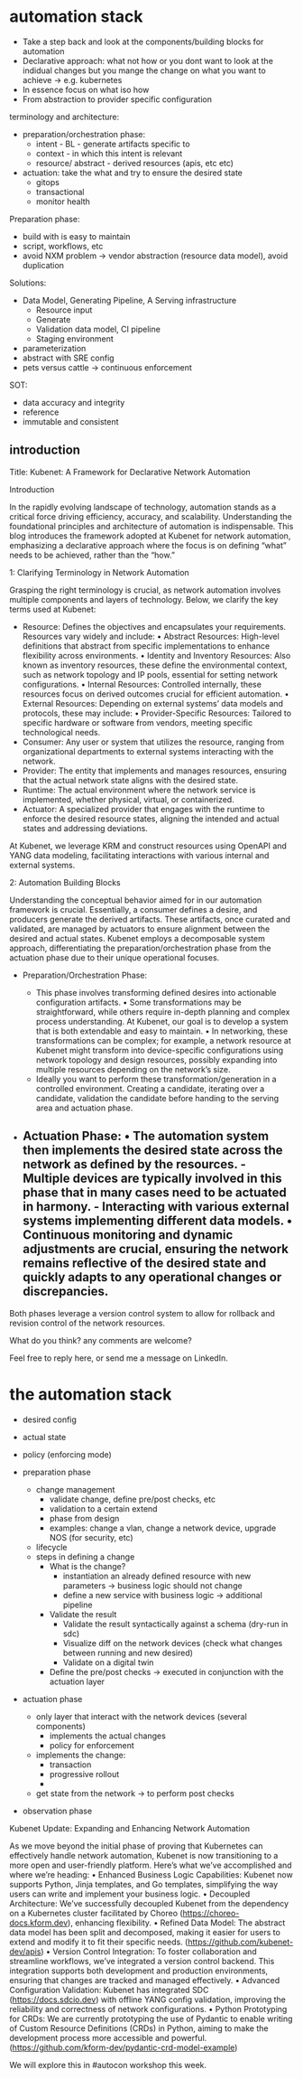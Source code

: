 # automation stack

- Take a step back and look at the components/building blocks for automation
- Declarative approach: what not how or you dont want to look at the indidual changes but you mange the change on what you want to achieve
    -> e.g. kubernetes 
- In essence focus on what iso how
- From abstraction to provider specific configuration

terminology and architecture:
- preparation/orchestration phase:
    - intent - BL - generate artifacts specific to 
    - context - in which this intent is relevant
    - resource/ abstract - derived resources (apis, etc etc)
- actuation: take the what and try to ensure the desired state
    - gitops
    - transactional
    - monitor health


Preparation phase:
- build with is easy to maintain
- script, workflows, etc
- avoid NXM problem -> vendor abstraction (resource data model), avoid duplication


Solutions:
- Data Model, Generating Pipeline, A Serving infrastructure
    - Resource input
    - Generate
    - Validation data model, CI pipeline
    - Staging environment
- parameterization
- abstract with SRE config
- pets versus cattle -> continuous enforcement

SOT:
- data accuracy and integrity
- reference
- immutable and consistent

## introduction

Title: Kubenet: A Framework for Declarative Network Automation

Introduction

In the rapidly evolving landscape of technology, automation stands as a critical force driving efficiency, accuracy, and scalability. Understanding the foundational principles and architecture of automation is indispensable. This blog introduces the framework adopted at Kubenet for network automation, emphasizing a declarative approach where the focus is on defining “what” needs to be achieved, rather than the “how.”

1: Clarifying Terminology in Network Automation

Grasping the right terminology is crucial, as network automation involves multiple components and layers of technology. Below, we clarify the key terms used at Kubenet:

- Resource: Defines the objectives and encapsulates your requirements. Resources vary widely and include:
	•	Abstract Resources: High-level definitions that abstract from specific implementations to enhance flexibility across environments.
	•	Identity and Inventory Resources: Also known as inventory resources, these define the environmental context, such as network topology and IP pools, essential for setting network configurations.
	•	Internal Resources: Controlled internally, these resources focus on derived outcomes crucial for efficient automation.
	•	External Resources: Depending on external systems’ data models and protocols, these may include:
	•	Provider-Specific Resources: Tailored to specific hardware or software from vendors, meeting specific technological needs.
- Consumer: Any user or system that utilizes the resource, ranging from organizational departments to external systems interacting with the network.
- Provider: The entity that implements and manages resources, ensuring that the actual network state aligns with the desired state.
- Runtime: The actual environment where the network service is implemented, whether physical, virtual, or containerized.
- Actuator: A specialized provider that engages with the runtime to enforce the desired resource states, aligning the intended and actual states and addressing deviations.

At Kubenet, we leverage KRM and construct resources using OpenAPI and YANG data modeling, facilitating interactions with various internal and external systems.

2: Automation Building Blocks

Understanding the conceptual behavior aimed for in our automation framework is crucial. Essentially, a consumer defines a desire, and producers generate the derived artifacts. These artifacts, once curated and validated, are managed by actuators to ensure alignment between the desired and actual states. Kubenet employs a decomposable system approach, differentiating the preparation/orchestration phase from the actuation phase due to their unique operational focuses.

- Preparation/Orchestration Phase:
    - This phase involves transforming defined desires into actionable configuration artifacts.
	•	    Some transformations may be straightforward, while others require in-depth planning and complex process understanding. At Kubenet, our goal is to develop a system that is both extendable and easy to maintain.
	•	    In networking, these transformations can be complex; for example, a network resource at Kubenet might transform into device-specific configurations using network topology and design resources, possibly expanding into multiple resources depending on the network’s size.
    - Ideally you want to perform these transformation/generation in a controlled environment. Creating a candidate, iterating over a candidate, validation the candidate before handing to the serving area and actuation phase.

- Actuation Phase:
	•	The automation system then implements the desired state across the network as defined by the resources.
        - Multiple devices are typically involved in this phase that in many cases need to be actuated in harmony.
        - Interacting with various external systems implementing different data models.
	•	Continuous monitoring and dynamic adjustments are crucial, ensuring the network remains reflective of the desired state and quickly adapts to any operational changes or discrepancies.
    - 

Both phases leverage a version control system to allow for rollback and revision control of the network resources.

What do you think? any comments are welcome?

Feel free to reply here, or send me a message on LinkedIn.


# the automation stack

- desired config
- actual state
- policy (enforcing mode)

- preparation phase
    - change management
        - validate change, define pre/post checks, etc
        - validation to a certain extend
        - phase from design
        - examples: change a vlan, change a network device, upgrade NOS (for security, etc)
    - lifecycle
    - steps in defining a change
        - What is the change?
            - instantiation an already defined resource with new parameters
                -> business logic should not change
            - define a new service with business logic -> additional pipeline  
        - Validate the result
            - Validate the result syntactically against a schema (dry-run in sdc)
            - Visualize diff on the network devices (check what changes between running and new desired)
            - Validate on a digital twin
        - Define the pre/post checks -> executed in conjunction with the actuation layer
- actuation phase
    - only layer that interact with the network devices (several components)
        - implements the actual changes 
        - policy for enforcement
    - implements the change:
        - transaction
        - progressive rollout
        - 
    - get state from the network 
        -> to perform post checks
- observation phase



Kubenet Update: Expanding and Enhancing Network Automation

As we move beyond the initial phase of proving that Kubernetes can effectively handle network automation, Kubenet is now transitioning to a more open and user-friendly platform. Here’s what we’ve accomplished and where we’re heading:
	•	Enhanced Business Logic Capabilities: Kubenet now supports Python, Jinja templates, and Go templates, simplifying the way users can write and implement your business logic.
	•	Decoupled Architecture: We’ve successfully decoupled Kubenet from the dependency on a Kubernetes cluster facilitated by Choreo (https://choreo-docs.kform.dev), enhancing flexibility.
	•	Refined Data Model: The abstract data model has been split and decomposed, making it easier for users to extend and modify it to fit their specific needs. (https://github.com/kubenet-dev/apis)
	•	Version Control Integration: To foster collaboration and streamline workflows, we’ve integrated a version control backend. This integration supports both development and production environments, ensuring that changes are tracked and managed effectively.
	•	Advanced Configuration Validation: Kubenet has integrated SDC (https://docs.sdcio.dev) with offline YANG config validation, improving the reliability and correctness of network configurations.
	•	Python Prototyping for CRDs: We are currently prototyping the use of Pydantic to enable writing of Custom Resource Definitions (CRDs) in Python, aiming to make the development process more accessible and powerful. (https://github.com/kform-dev/pydantic-crd-model-example)

We will explore this in #autocon workshop this week.